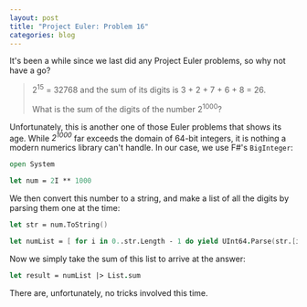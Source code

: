 ```yaml
---
layout: post
title: "Project Euler: Problem 16"
categories: blog
---
```


It's been a while since we last did any Project Euler problems, so why not have a go?

> 2<sup>15</sup> = 32768 and the sum of its digits is 3 + 2 + 7 + 6 + 8 = 26.  
>   
> What is the sum of the digits of the number 2<sup>1000</sup>?

Unfortunately, this is another one of those Euler problems that shows its age. While _2<sup>1000</sup>_ far exceeds the domain of 64-bit integers, it is nothing a modern numerics library can't handle. In our case, we use F#'s `BigInteger`:

```fsharp
open System

let num = 2I ** 1000
```

We then convert this number to a string, and make a list of all the digits by parsing them one at the time:

```fsharp
let str = num.ToString()

let numList = [ for i in 0..str.Length - 1 do yield UInt64.Parse(str.[i].ToString()) ]
```

Now we simply take the sum of this list to arrive at the answer:

```fsharp
let result = numList |> List.sum
```

There are, unfortunately, no tricks involved this time.

